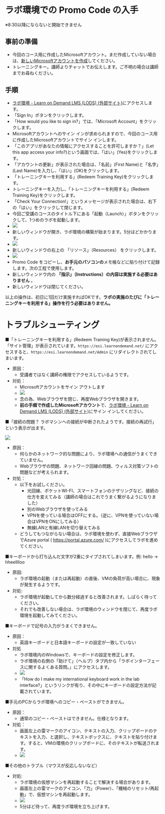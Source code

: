 # ラボ環境での Promo Code の入手

※8:30以降にならないと開始できません

## 事前の準備

- 今回のコース用に作成したMicrosoftアカウント。まだ作成していない場合は、[新しいMicrosoftアカウントを作成](msa.md)してください。
- トレーニングキー。講師よりチャットでお伝えします。ご不明の場合は講師までお尋ねください。

## 手順

- [ラボ環境 - Learn on Demand LMS (LODS) (外部サイト)](https://esi.learnondemand.net/)にアクセスします。
- 「Sign In」ボタンをクリックします。
- 「How would you like to sign in?」では、「Microsoft Account」をクリックします。
- Microsoftアカウントへのサイン インが求められますので、今回のコース用に作成したMicrosoftアカウントでサイン インします。
- 「このアプリがあなたの情報にアクセスすることを許可しますか？」(Let this app access your info?)という画面では、「はい」(Yes)をクリックします。
- 「アカウントの更新」が表示された場合は、「名前」(First Name)と「名字」(Last Name)を入力し、「はい」(OK)をクリックします。
- 「トレーニングキーを利用する」(Redeem Training Key)をクリックします。
- トレーニングキーを入力し、「トレーニングキーを利用する」(Redeem Training Key)をクリックします。
- 「Check Your Connection!」というメッセージが表示された場合は、右下の「はい」をクリックして閉じます。
- 今回ご受講のコースのタイトル下にある「起動（Launch）」ボタンをクリックして、1つめのラボを起動します。
- ![](images/ss-2021-10-27-11-27-55.png)
- 新しいウィンドウが開き、ラボ環境の構築が始まります。5分ほどかかります。
- ![](images/ss-2021-11-01-09-51-31.png)
- 新しいウィンドウの右上の 「リソース」（Resources） をクリックします。
- ![](images/ss-2021-10-27-10-14-03.png)
- Promo Code をコピーし、**お手元のパソコンの**メモ帳などに貼り付けて記録します。次の工程で使用します。
- 新しいウィンドウ内の **「指示」（Instructions）の内容は実施する必要はありません** 。
- 新しいウィンドウは閉じてください。

以上の操作は、初日に1回だけ実施すればOKです。**ラボの実施のたびに「トレーニングキーを利用する」操作を行う必要はありません。**

# トラブルシューティング

■「トレーニングキーを利用する」(Redeem Training Key)が表示されません。「サイト管理」が表示されています。`https://esi.learnondemand.net/` にアクセスすると、`https://esi.learnondemand.net/Admin` にリダイレクトされてしまいます。

- 原因：
  - 受講者ではなく講師の権限でアクセスしているようです。
- 対処：
  - Microsoftアカウントをサイン アウトします
  - ![](images/ss-2021-12-06-09-58-14.png)
  - 念の為、Webブラウザを閉じ、再度Webブラウザを開きます。
  - **前の手順で作成したMicrosoftアカウント**で、[ラボ環境 - Learn on Demand LMS (LODS) (外部サイト)](https://esi.learnondemand.net/)にサイン インしてください。

■「接続の問題？ ラボマシンへの接続が中断されたようです。接続の再試行」という表示が出ます。

![](images/ss-2021-11-15-15-15-39.png)

- 原因：
  - 何らかのネットワーク的な問題により、ラボ環境への通信がうまくできていません。
  - Webブラウザの問題、ネットワーク回線の問題、ウィルス対策ソフトの問題などが考えられます。
- 対処：
  - 以下をお試しください。
    - 光回線、ポケットWI-FI、スマートフォンのテザリングなど、接続の仕方を変えてみる（講師の場合はこれでうまく繋がるようになりました）
    - 別のWebブラウザを使ってみる
    - VPNを使っている場合はOFFにする。（逆に、VPNを使っていない場合はVPNをONにしてみる）
    - 無線LANと有線LANを切り替えてみる
  - どうしてもつながらない場合は、ラボ環境を使わず、直接WebブラウザでAzure portal ( https://portal.azure.com/ )にアクセスしてラボを進めてください。

■キーボードから打ち込んだ文字が2重にタイプされてしまいます。例: hello → hheelllloo

- 原因:
  - ラボ環境の起動（または再起動）の直後、VMの負荷が高い場合に、現象が発生するようです。
- 対処:
  - ラボ環境が起動してから数分経過すると改善されます。しばらく待ってください。
  - それでも改善しない場合は、ラボ環境のウィンドウを閉じて、再度ラボ環境を起動してみてください。

■キーボードで記号の入力がうまくできません。

- 原因：
  - 英語キーボードと日本語キーボードの設定が一致していない
- 対処
  - ラボ環境内のWindowsで、キーボードの設定を修正します。
  - ラボ環境の右側の「助けて」（ヘルプ）タブ内から「ラボインターフェースに関するよくある質問。」にアクセスします。
  - ![](images/ss-2021-11-15-15-11-06.png)
  - 「How do I make my international keyboard work in the lab interface?」というリンクが有り、その中にキーボードの設定方法が記載されています。

■手元のPCからラボ環境へのコピー・ペーストができません。
- 原因：
  - 通常のコピー・ペーストはできません。仕様となります。
- 対処：
  - 画面左上の雷マークのアイコン、テキストの入力、クリップボードのテキストを入力、と選択し、テキストボックスに、テキストを貼り付けます。すると、VMの環境のクリップボードに、そのテキストが転送されます。
  - ![](images/ss-2021-11-15-15-11-46.png)

■その他のトラブル（マウスが反応しないなど）

- 対処:
  - ラボ環境の仮想マシンを再起動することで解決する場合があります。
  - 画面左上の雷マークのアイコン、「力」（Power）、「機械のリセット/再起動」で、仮想マシンを再起動します。
  - ![](images/ss-2021-11-15-15-12-48.png)
  - 5分ほど待って、再度ラボ環境を立ち上げます。